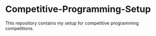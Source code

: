 # Competitive-Programming-Setup
This repository contains my setup for competitive programming competitions.
